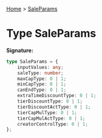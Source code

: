 [Home](../index.md) &gt; [SaleParams](./saleparams.md)

# Type SaleParams


<b>Signature:</b>

```typescript
type SaleParams = {
    inputValues: any;
    saleType: number;
    maxCapType: 0 | 1;
    minCapType: 0 | 1;
    canEndType: 0 | 1;
    extraTimeDiscountType: 0 | 1;
    tierDiscountType: 0 | 1;
    tierDiscountActType: 0 | 1;
    tierCapMulType: 0 | 1;
    tierCapMulActType: 0 | 1;
    creatorControlType: 0 | 1;
};
```

